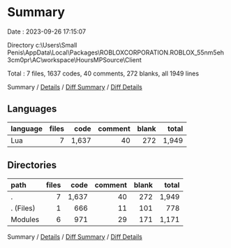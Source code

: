 # Summary

Date : 2023-09-26 17:15:07

Directory c:\\Users\\Small Penis\\AppData\\Local\\Packages\\ROBLOXCORPORATION.ROBLOX_55nm5eh3cm0pr\\AC\\workspace\\HoursMPSource\\Client

Total : 7 files,  1637 codes, 40 comments, 272 blanks, all 1949 lines

Summary / [Details](details.md) / [Diff Summary](diff.md) / [Diff Details](diff-details.md)

## Languages
| language | files | code | comment | blank | total |
| :--- | ---: | ---: | ---: | ---: | ---: |
| Lua | 7 | 1,637 | 40 | 272 | 1,949 |

## Directories
| path | files | code | comment | blank | total |
| :--- | ---: | ---: | ---: | ---: | ---: |
| . | 7 | 1,637 | 40 | 272 | 1,949 |
| . (Files) | 1 | 666 | 11 | 101 | 778 |
| Modules | 6 | 971 | 29 | 171 | 1,171 |

Summary / [Details](details.md) / [Diff Summary](diff.md) / [Diff Details](diff-details.md)